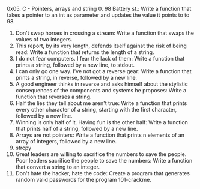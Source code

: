 0x05. C - Pointers, arrays and string
0. 98 Battery st.: Write a function that takes a pointer to an int as parameter and updates the value it points to to 98.
1. Don't swap horses in crossing a stream: Write a function that swaps the values of two integers.
2. This report, by its very length, defends itself against the risk of being read: Write a function that returns the length of a string.
3. I do not fear computers. I fear the lack of them: Write a function that prints a string, followed by a new line, to stdout.
4. I can only go one way. I've not got a reverse gear: Write a function that prints a string, in reverse, followed by a new line.
5. A good engineer thinks in reverse and asks himself about the stylistic consequences of the components and systems he proposes: Write a function that reverses a string.
6. Half the lies they tell about me aren't true: Write a function that prints every other character of a string, starting with the first character, followed by a new line.
7. Winning is only half of it. Having fun is the other half: Write a function that prints half of a string, followed by a new line.
8. Arrays are not pointers: Write a function that prints n elements of an array of integers, followed by a new line.
9. strcpy
10. Great leaders are willing to sacrifice the numbers to save the people. Poor leaders sacrifice the people to save the numbers: Write a function that convert a string to an integer.
11. Don't hate the hacker, hate the code: Create a program that generates random valid passwords for the program 101-crackme.
